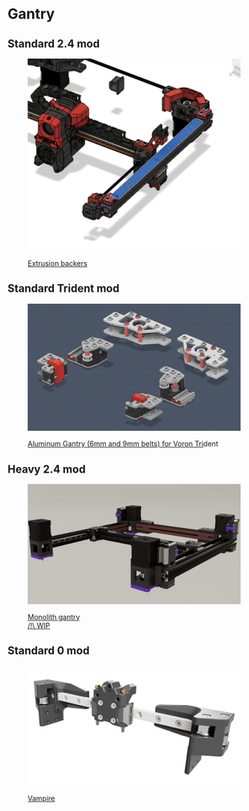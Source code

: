 # Gantry

## Standard 2.4 mod

<figure><img src="../.gitbook/assets/fusion_y_backer.png" alt=""><figcaption><p><a href="https://github.com/VoronDesign/VoronUsers/tree/main/printer_mods/whoppingpochard/extrusion_backers">Extrusion backers</a></p></figcaption></figure>



## Standard Trident mod

<figure><img src="../.gitbook/assets/6mm-2.png" alt=""><figcaption><p><a href="https://github.com/3DPrintingMods/VoronTrident-AluminumG">Aluminum Gantry (6mm and 9mm belts) for Voron Tri</a>dent</p></figcaption></figure>

## Heavy 2.4 mod

<figure><img src="../.gitbook/assets/V2_9mm_front_rail.png" alt=""><figcaption><p><a href="https://github.com/CloakedWayne/Monolith_Gantry_V2-VT/tree/main">Monolith gantry<br>/!\ WIP</a></p></figcaption></figure>





## Standard 0 mod

<figure><img src="../.gitbook/assets/tilted_cropped_2.png" alt=""><figcaption><p><a href="https://github.com/zruncho3d/vampire_bat">Vampire</a></p></figcaption></figure>



